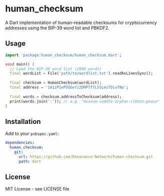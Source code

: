 # human_checksum

A Dart implementation of human-readable checksums for cryptocurrency addresses using the BIP-39 word list and PBKDF2.

## Usage

```dart
import 'package:human_checksum/human_checksum.dart';

void main() {
  // Load the BIP-39 word list (2048 words)
  final wordList = File('path/to/wordlist.txt').readAsLinesSync();
  
  final checksum = HumanChecksum(wordList);
  final address = '1A1zP1eP5QGefi2DMPTfTL5SLmv7DivfNa';
  
  final words = checksum.addressToChecksum(address);
  print(words.join('-')); // e.g. "museum-saddle-orphan-ribbon-peace"
}
```

## Installation

Add to your `pubspec.yaml`:

```yaml
dependencies:
  human_checksum:
    git:
      url: https://github.com/Resonance-Network/human-checksum.git
      path: dart
```

## License

MIT License - see LICENSE file 